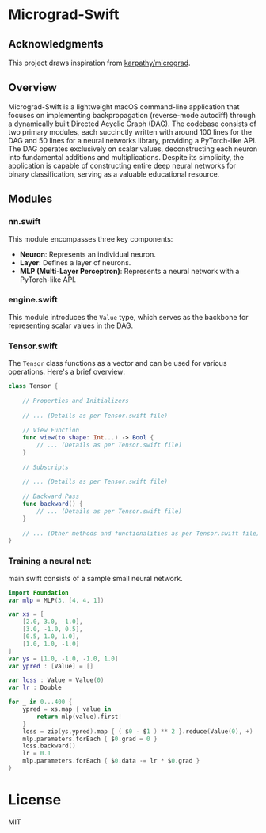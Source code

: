 # Micrograd-Swift

## Acknowledgments
This project draws inspiration from [karpathy/micrograd](https://github.com/karpathy/micrograd).

## Overview
Micrograd-Swift is a lightweight macOS command-line application that focuses on implementing backpropagation (reverse-mode autodiff) through a dynamically built Directed Acyclic Graph (DAG). The codebase consists of two primary modules, each succinctly written with around 100 lines for the DAG and 50 lines for a neural networks library, providing a PyTorch-like API. The DAG operates exclusively on scalar values, deconstructing each neuron into fundamental additions and multiplications. Despite its simplicity, the application is capable of constructing entire deep neural networks for binary classification, serving as a valuable educational resource.

## Modules

### nn.swift
This module encompasses three key components:
- **Neuron**: Represents an individual neuron.
- **Layer**: Defines a layer of neurons.
- **MLP (Multi-Layer Perceptron)**: Represents a neural network with a PyTorch-like API.

### engine.swift
This module introduces the `Value` type, which serves as the backbone for representing scalar values in the DAG.

### Tensor.swift
The `Tensor` class functions as a vector and can be used for various operations. Here's a brief overview:

```swift
class Tensor {
    
    // Properties and Initializers
    
    // ... (Details as per Tensor.swift file)
    
    // View Function
    func view(to shape: Int...) -> Bool {
        // ... (Details as per Tensor.swift file)
    }
    
    // Subscripts
    
    // ... (Details as per Tensor.swift file)
    
    // Backward Pass
    func backward() {
        // ... (Details as per Tensor.swift file)
    }
    
    // ... (Other methods and functionalities as per Tensor.swift file)
}
```

### Training a neural net:

main.swift consists of a sample small neural network. 

```swift
import Foundation
var mlp = MLP(3, [4, 4, 1])

var xs = [
    [2.0, 3.0, -1.0],
    [3.0, -1.0, 0.5],
    [0.5, 1.0, 1.0],
    [1.0, 1.0, -1.0]
]
var ys = [1.0, -1.0, -1.0, 1.0]
var ypred : [Value] = []

var loss : Value = Value(0)
var lr : Double

for _ in 0...400 {
    ypred = xs.map { value in
        return mlp(value).first!
    }
    loss = zip(ys,ypred).map { ( $0 - $1 ) ** 2 }.reduce(Value(0), +)
    mlp.parameters.forEach { $0.grad = 0 }
    loss.backward()
    lr = 0.1
    mlp.parameters.forEach { $0.data -= lr * $0.grad }
}

```

# License
MIT
